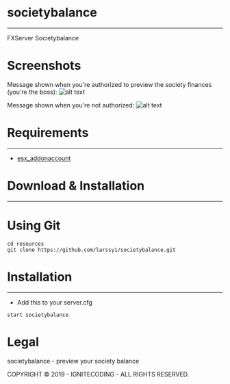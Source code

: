 # societybalance
---
FXServer Societybalance

# Screenshots
Message shown when you're authorized to preview the society finances (you're the boss):
![alt text](https://cdn.ignitecoding.com/software/fivem/societybalance/authorized.png "Authorized")

Message shown when you're not authorized:
![alt text](https://cdn.ignitecoding.com/software/fivem/societybalance/unauthorized.png "Unauthorized")

# Requirements
---
- [esx_addonaccount](ttps://github.com/ESX-Org/esx_addonaccount)

# Download & Installation
---
# Using Git
```
cd resources
git clone https://github.com/larssy1/societybalance.git
```

# Installation
---
- Add this to your server.cfg
```
start societybalance
```

# Legal
societybalance - preview your society balance

COPYRIGHT © 2019 - IGNITECODING - ALL RIGHTS RESERVED.